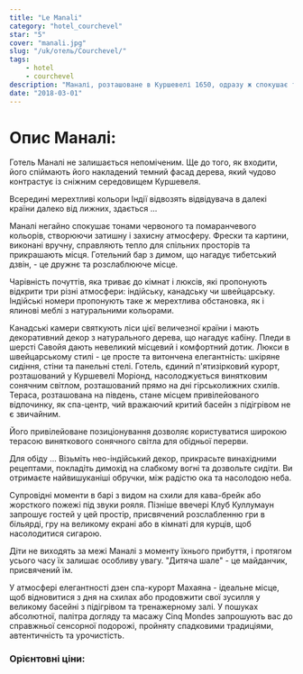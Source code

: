 ```yaml
---
title: "Le Manali"
category: "hotel_courchevel"
star: "5"
cover: "manali.jpg"
slug: "/uk/отель/Courchevel/"
tags:
    - hotel
    - courchevel
description: "Маналі, розташоване в Куршевелі 1650, одразу ж спокушає тонами червоного та помаранчевого кольорів, створюючи заспокійливу і захисну атмосферу. Фрески та картини, виконані вручну, справді дають справжню теплоту для спільних приміщень та прикрашають їх, поки бар в готелі, з його димом, що нагадує тибетський дзвін, пропонує дружнє та спокійне місце "
date: "2018-03-01"
---
```


# Опис Маналі:

Готель Маналі не залишається непоміченим. Ще до того, як входити, його спіймають його накладений темний фасад дерева, який чудово контрастує із сніжним середовищем Куршевеля.

Всередині мерехтливі кольори Індії відвозять відвідувача в далекі країни далеко від лижних, здається ...

Маналі негайно спокушає тонами червоного та помаранчевого кольорів, створюючи затишну і захисну атмосферу.
Фрески та картини, виконані вручну, справляють тепло для спільних просторів та прикрашають місця. Готельний бар з димом, що нагадує тибетський дзвін, - це дружнє та розслаблююче місце.

Чарівність почуттів, яка триває до кімнат і люксів, які пропонують відкрити три різні атмосфери: індійську, канадську чи швейцарську. Індійські номери пропонують таке ж мерехтлива обстановка, як і ялинові меблі з натуральними кольорами.

Канадські камери святкують ліси цієї величезної країни і мають декоративний декор з натурального дерева, що нагадує кабіну. Пледи в шерсті Савойя дають невеликий місцевий і комфортний дотик. Люкси в швейцарському стилі - це просте та витончена елегантність: шкіряне сидіння, стіни та панельні стелі. Готель, єдиний п'ятизірковий курорт, розташований у Куршевелі Моріонд, насолоджується винятковим сонячним світлом, розташований прямо на дні гірськолижних схилів. Тераса, розташована на південь, стане місцем привілейованого відпочинку, як спа-центр, чий вражаючий критий басейн з підігрівом не є звичайним.

Його привілейоване позиціонування дозволяє користуватися широкою терасою виняткового сонячного світла для обідньої перерви.

Для обіду ... Візьміть нео-індійський декор, прикрасьте винахідними рецептами, покладіть димохід на слабкому вогні та дозвольте сидіти. Ви отримаєте найвишуканіші обручки, між радістю ока та насолодою неба.

Супровідні моменти в барі з видом на схили для кава-брейк або жорсткого пожежі під звуки рояля. Пізніше ввечері Клуб Куллумаун запрошує гостей у цей простір, присвячений розслабленню гри в більярді, гру на великому екрані або в кімнаті для курців, щоб насолодитися сигарою.

Діти не виходять за межі Маналі з моменту їхнього прибуття, і протягом усього часу їх залишає особливу увагу. "Дитяча шале" - це майданчик, присвячений їм.

У атмосфері елегантності дзен спа-курорт Махаяна - ідеальне місце, щоб відновитися з дня на схилах або продовжити свої зусилля у великому басейні з підігрівом та тренажерному залі.
У пошуках абсолютної, палітра догляду та масажу Cinq Mondes запрошують вас до справжньої сенсорної подорожі, пройняту спадковими традиціями, автентичність та урочистість.

### Орієнтовні ціни: